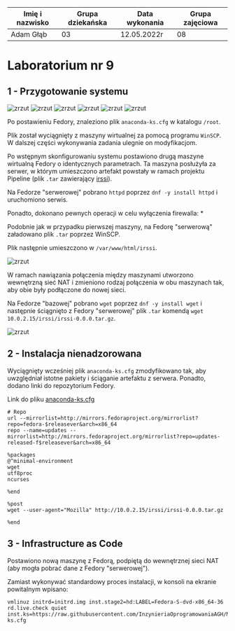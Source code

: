 | Imię i nazwisko | Grupa dziekańska | Data wykonania | Grupa zajęciowa |
| ----------- | ----------- | ----------- | ----------- |
| Adam Głąb | 03 | 12.05.2022r | 08 |

# Laboratorium nr 9

## 1 - Przygotowanie systemu

![zrzut](./screen/z1_1.png)
![zrzut](./screen/z1_2.png)
![zrzut](./screen/z1_3.png)
![zrzut](./screen/z1_4.png)
![zrzut](./screen/z1_5.png)
![zrzut](./screen/z1_6.png)

Po postawieniu Fedory, znaleziono plik `anaconda-ks.cfg` w katalogu `/root`.

Plik został wyciągnięty z maszyny wirtualnej za pomocą programu `WinSCP`. W dalszej części wykonywania zadania ulegnie on modyfikacjom.

Po wstępnym skonfigurowaniu systemu postawiono drugą maszyne wirtualną Fedory o identycznych parametrach. Ta maszyna posłużyła za serwer, w którym umieszczono artefakt powstały w ramach projektu Pipeline (plik `.tar` zawierający [irssi](https://github.com/irssi/irssi)).

Na Fedorze "serwerowej" pobrano `httpd` poprzez `dnf -y install httpd` i uruchomiono serwis.

Ponadto, dokonano pewnych operacji w celu wyłączenia firewalla:
* 

Podobnie jak w przypadku pierwszej maszyny, na Fedorę "serwerową" załadowano plik `.tar` poprzez WinSCP.

Plik następnie umieszczono w `/var/www/html/irssi`.

![zrzut](./screen/z1_7.png)

W ramach nawiązania połączenia między maszynami utworzono wewnętrzną sieć NAT i zmieniono rodzaj połączenia w obu maszynach tak, aby obie były podłączone do nowej sieci.

Na Fedorze "bazowej" pobrano `wget` poprzez `dnf -y install wget` i następnie ściągnięto z Fedory "serwerowej" plik `.tar` komendą `wget 10.0.2.15/irssi/irssi-0.0.0.tar.gz`.

![zrzut](./screen/z1_8.png)

## 2 - Instalacja nienadzorowana

Wyciągnięty wcześniej plik `anaconda-ks.cfg` zmodyfikowano tak, aby uwzględniał istotne pakiety i ściąganie artefaktu z serwera. Ponadto, dodano linki do repozytorium Fedory.

Link do pliku [anaconda-ks.cfg](https://github.com/InzynieriaOprogramowaniaAGH/MDO2022_S/blob/AG400408/ITE/GCL08/AG400408/Lab09/anaconda-ks.cfg)

```
# Repo
url --mirrorlist=http://mirrors.fedoraproject.org/mirrorlist?repo=fedora-$releasever&arch=x86_64
repo --name=updates --mirrorlist=http://mirrors.fedoraproject.org/mirrorlist?repo=updates-released-f$releasever&arch=x86_64
```
```
%packages
@^minimal-environment
wget
utf8proc
ncurses

%end
```
```
%post
wget --user-agent="Mozilla" http://10.0.2.15/irssi/irssi-0.0.0.tar.gz

%end
```
## 3 - Infrastructure as Code

Postawiono nową maszynę z Fedorą, podpiętą do wewnętrznej sieci NAT (aby mogła pobrać dane z Fedory "serwerowej").

Zamiast wykonywać standardowy proces instalacji, w konsoli na ekranie powitalnym wpisano:

```
vmlinuz initrd=initrd.img inst.stage2=hd:LABEL=Fedora-S-dvd-x86_64-36 rd.live.check quiet inst.ks=https://raw.githubusercontent.com/InzynieriaOprogramowaniaAGH/MDO2022_S/AG400408/ITE/GCL08/AG400408/Lab09/anaconda-ks.cfg
```

